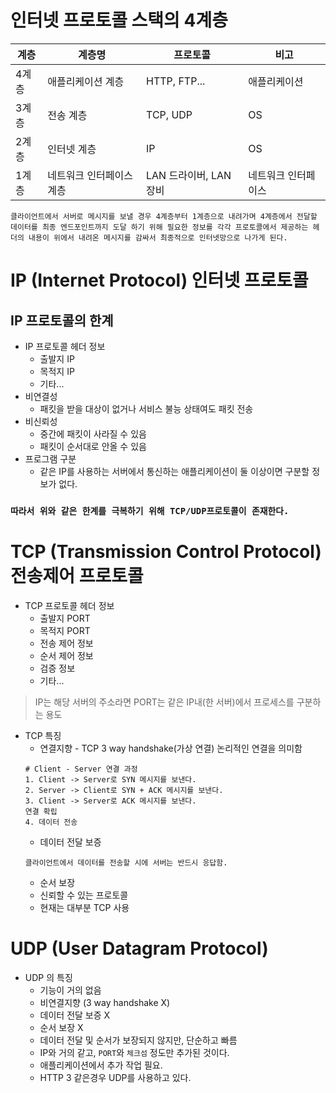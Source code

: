 # 인터넷 프로토콜 스택의 4계층
계층 | 계층명 | 프로토콜 | 비고
----|----|----|----
4계층 | 애플리케이션 계층 | HTTP, FTP... | 애플리케이션
3계층 | 전송 계층 | TCP, UDP | OS
2계층 | 인터넷 계층 | IP | OS
1계층 | 네트워크 인터페이스 계층 | LAN 드라이버, LAN 장비 | 네트워크 인터페이스

`클라이언트에서 서버로 메시지를 보낼 경우 4계층부터 1계층으로 내려가며 4계층에서 전달할 데이터를 최종 엔드포인트까지 도달 하기 위해 필요한 정보를 각각 프로토콜에서 제공하는 헤더의 내용이 위에서 내려온 메시지를 감싸서 최종적으로 인터넷망으로 나가게 된다.` 

# IP (Internet Protocol) 인터넷 프로토콜
## IP 프로토콜의 한계
- IP 프로토콜 헤더 정보
    - 출발지 IP
    - 목적지 IP
    - 기타...
- 비연결성
    - 패킷을 받을 대상이 없거나 서비스 불능 상태여도 패킷 전송
- 비신뢰성
    - 중간에 패킷이 사라질 수 있음
    - 패킷이 순서대로 안올 수 있음
- 프로그램 구분
    - 같은 IP를 사용하는 서버에서 통신하는 애플리케이션이 둘 이상이면 구분할 정보가 없다.


### `따라서 위와 같은 한계를 극복하기 위해 TCP/UDP프로토콜이 존재한다.`

# TCP (Transmission Control Protocol) 전송제어 프로토콜
- TCP 프로토콜 헤더 정보
    - 출발지 PORT
    - 목적지 PORT
    - 전송 제어 정보
    - 순서 제어 정보
    - 검증 정보
    - 기타...
> IP는 해당 서버의 주소라면 PORT는 같은 IP내(한 서버)에서 프로세스를 구분하는 용도
- TCP 특징
    - 연결지향 - TCP 3 way handshake(가상 연결) 논리적인 연결을 의미함
    ```
    # Client - Server 연결 과정
    1. Client -> Server로 SYN 메시지를 보낸다.
    2. Server -> Client로 SYN + ACK 메시지를 보낸다.
    3. Client -> Server로 ACK 메시지를 보낸다.
    연결 확립
    4. 데이터 전송
    ```
    - 데이터 전달 보증
    ```
    클라이언트에서 데이터를 전송할 시에 서버는 반드시 응답함. 
    ```
    - 순서 보장
    - 신뢰할 수 있는 프로토콜
    - 현재는 대부분 TCP 사용
# UDP (User Datagram Protocol)
- UDP 의 특징
    - 기능이 거의 없음
    - 비연결지향 (3 way handshake X)
    - 데이터 전달 보증 X
    - 순서 보장 X
    - 데이터 전달 및 순서가 보장되지 않지만, 단순하고 빠름
    - IP와 거의 같고, `PORT`와 `체크섬` 정도만 추가된 것이다.
    - 애플리케이션에서 추가 작업 필요.
    - HTTP 3 같은경우 UDP를 사용하고 있다.
    